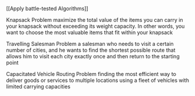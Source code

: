 [[Apply battle-tested Algorithms]]

Knapsack Problem
maximize the total value of the items you can carry in your knapsack without exceeding its weight capacity. In other words, you want to choose the most valuable items that fit within your knapsack

Travelling Salesman Problem
 a salesman who needs to visit a certain number of cities, and he wants to find the shortest possible route that allows him to visit each city exactly once and then return to the starting point

Capacitated Vehicle Routing Problem
 finding the most efficient way to deliver goods or services to multiple locations using a fleet of vehicles with limited carrying capacities
